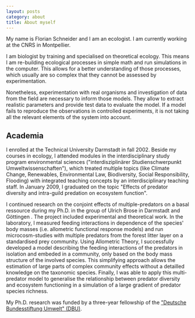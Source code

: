 ```yaml
---
layout: posts
category: about
title: About myself
---
```


My name is Florian Schneider and I am an ecologist. I am currently working at the CNRS in Montpellier.

I am biologist by training and specialised on theoretical ecology. This means I am re-building ecological processes in simple math and run simulations in the computer. This allows for a better understanding of those processes, which usually are so complex that they cannot be assessed by experimentation.

Nonetheless, experimentation with real organisms and investigation of data from the field are  necessary to inform those models. They allow to extract realistic parameters and provide test data to evaluate the model. If a model fails to reproduce the observations in controlled experiments, it is not taking all the relevant elements of the system into account.

## Academia

I enrolled at the Technical University Darmstadt in fall 2002. Beside my courses in ecology, I attended modules in the interdisciplinary study program environmental sciences ("interdisziplinärer Studienschwerpunkt Umweltwissenschaften"), which treated multiple topics (like Climate Change, Renewables, Environmental Law, Biodiversity, Social Responsibility, Flooding) with integrated teaching concepts by an interdisciplinary teaching staff. In January 2009, I graduated on the topic "Effects of predator diversity and intra-guild predation on ecosystem function".

I continued research on the conjoint effects of multiple-predators on a basal ressource during my Ph.D. in the group of Ulrich Brose in Darmstadt and Göttingen . The project included experimental and theoretical work. In the laboratory, I measured feeding interactions in dependence of the species' body masses (i.e. allometric functional response models) and run microcosm-studies with multiple predators from the forest litter layer on a standardised prey community. Using Allometric Theory, I successfully developed a model describing the feeding interactions of the predators in isolation and embeded in a community, only based on the body mass structure of the involved species. This simplifying approach allows the estimation of large parts of complex community effects without a detailled knowledge on the taxonomic species. Finally, I was able to apply this multi-predator model to generalise the relationship between predator diversity and ecosystem functioning in a simulation of a large gradient of predator species richness.

My Ph.D. research was funded by a three-year fellowship of the ["Deutsche Bundesstiftung Umwelt" (DBU)](https://www.dbu.de/340.html).